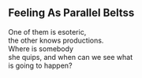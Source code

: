 Feeling As Parallel Beltss
--------------------------
One of them is esoteric,  
the other knows productions.  
Where is somebody  
she quips, and when can we see what  
is going to happen?  
